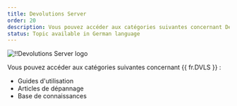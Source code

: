 ```yaml
---
title: Devolutions Server
order: 20
description: Vous pouvez accéder aux catégories suivantes concernant Devolutions Server ':' Guides d'utilisation, Articles de dépannage et Base de connaissances
status: Topic available in German language
---
```

![!!Devolutions Server logo](https://webdevolutions.blob.core.windows.net/images/projects/server/logos/server-color-shadow.svg)


Vous pouvez accéder aux catégories suivantes concernant {{ fr.DVLS }} :  

* Guides d'utilisation
* Articles de dépannage
* Base de connaissances
